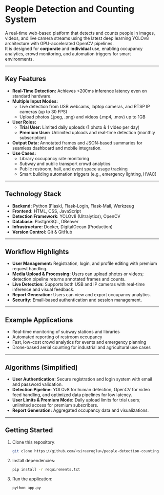 # People Detection and Counting System

A real-time web-based platform that detects and counts people in images, videos, and live camera streams using the latest deep learning YOLOv8 architecture with GPU-accelerated OpenCV pipelines.  
It is designed for **corporate** and **individual** use, enabling occupancy analytics, crowd monitoring, and automation triggers for smart environments.

---

## Key Features
- **Real-Time Detection:** Achieves <200ms inference latency even on standard hardware.
- **Multiple Input Modes:** 
  - Live detection from USB webcams, laptop cameras, and RTSP IP cameras (up to 30 FPS)
  - Upload photos (.jpeg, .png) and videos (.mp4, .mov) up to 1GB
- **User Roles:** 
  - **Trial User:** Limited daily uploads (1 photo & 1 video per day)
  - **Premium User:** Unlimited uploads and real-time detection (monthly subscription)
- **Output Data:** Annotated frames and JSON-based summaries for seamless dashboard and mobile integration.
- **Use Cases:** 
  - Library occupancy rate monitoring
  - Subway and public transport crowd analytics
  - Public restroom, hall, and event space usage tracking
  - Smart building automation triggers (e.g., emergency lighting, HVAC)

---

## Technology Stack
- **Backend:** Python (Flask), Flask-Login, Flask-Mail, Werkzeug  
- **Frontend:** HTML, CSS, JavaScript  
- **Detection Framework:** YOLOv8 (Ultralytics), OpenCV  
- **Database:** PostgreSQL, DBeaver  
- **Infrastructure:** Docker, DigitalOcean (Production)  
- **Version Control:** Git & GitHub  

---

## Workflow Highlights
- **User Management:** Registration, login, and profile editing with premium request handling.
- **Media Upload & Processing:** Users can upload photos or videos; detection pipeline returns annotated frames and counts.
- **Live Detection:** Supports both USB and IP cameras with real-time inference and visual feedback.
- **Report Generation:** Users can view and export occupancy analytics.
- **Security:** Email-based authentication and session management.

---

## Example Applications
- Real-time monitoring of subway stations and libraries
- Automated reporting of restroom occupancy
- Fast, low-cost crowd analytics for events and emergency planning
- Drone-based aerial counting for industrial and agricultural use cases

---

## Algorithms (Simplified)
- **User Authentication:** Secure registration and login system with email and password validation.
- **Detection Pipeline:** YOLOv8 for human detection, OpenCV for video feed handling, and optimized data pipelines for low latency.
- **User Limits & Premium Mode:** Daily upload limits for trial users; unlimited access for premium subscribers.
- **Report Generation:** Aggregated occupancy data and visualizations.

---

## Getting Started
1. Clone this repository:
    ```bash
   git clone https://github.com/<siraeroglu>/people-detection-counting-system.git

2. Install dependencies:
   ```bash
   pip install -r requirements.txt

3. Run the application:
    ```bash
   python app.py
